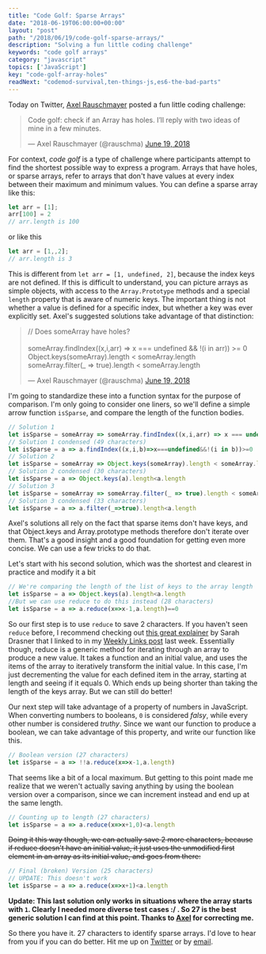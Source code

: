 ```yaml
---
title: "Code Golf: Sparse Arrays"
date: "2018-06-19T06:00:00+00:00"
layout: "post"
path: "/2018/06/19/code-golf-sparse-arrays/"
description: "Solving a fun little coding challenge"
keywords: "code golf arrays"
category: "javascript"
topics: ['JavaScript']
key: "code-golf-array-holes"
readNext: "codemod-survival,ten-things-js,es6-the-bad-parts"
---
```


Today on Twitter, [Axel Rauschmayer](http://2ality.com/index.html) posted a fun little coding challenge:

<blockquote class="twitter-tweet" data-lang="en"><p lang="en" dir="ltr">Code golf: check if an Array has holes. I’ll reply with two ideas of mine in a few minutes.</p>&mdash; Axel Rauschmayer (@rauschma) <a href="https://twitter.com/rauschma/status/1009053456123027463?ref_src=twsrc%5Etfw">June 19, 2018</a></blockquote>

For context, *code golf* is a type of challenge where participants attempt to find the shortest possible way to express a program.  Arrays that have holes, or sparse arrays, refer to arrays that don't have values at every index between their maximum and minimum values.  You can define a sparse array like this:

```javascript
let arr = [1];
arr[100] = 2
// arr.length is 100
```

or like this

```javascript
let arr = [1,,2];
// arr.length is 3
```

This is different from `let arr = [1, undefined, 2]`, because the index keys are not defined.  If this is difficult to understand, you can picture arrays as simple objects, with access to the `Array.Prototype` methods and a special `length` property that is aware of numeric keys.  The important thing is not whether a value is defined for a specific index, but whether a key was ever explicitly set.  Axel's suggested solutions take advantage of that distinction:

<blockquote class="twitter-tweet" data-conversation="none" data-lang="en"><p lang="en" dir="ltr">// Does someArray have holes?<br><br>someArray.findIndex((x,i,arr) =&gt; x === undefined &amp;&amp; !(i in arr)) &gt;= 0<br>Object.keys(someArray).length &lt; someArray.length<br>someArray.filter(_ =&gt; true).length &lt; someArray.length</p>&mdash; Axel Rauschmayer (@rauschma) <a href="https://twitter.com/rauschma/status/1009056501095428096?ref_src=twsrc%5Etfw">June 19, 2018</a></blockquote>

I'm going to standardize these into a function syntax for the purpose of comparison.  I'm only going to consider one liners, so we'll define a simple arrow function `isSparse`, and compare the length of the function bodies.

```javascript
// Solution 1
let isSparse = someArray => someArray.findIndex((x,i,arr) => x === undefined && !(i in arr)) >= 0
// Solution 1 condensed (49 characters)
let isSparse = a => a.findIndex((x,i,b)=>x===undefined&&!(i in b))>=0
// Solution 2
let isSparse = someArray => Object.keys(someArray).length < someArray.length
// Solution 2 condensed (30 characters)
let isSparse = a => Object.keys(a).length<a.length
// Solution 3
let isSparse = someArray => someArray.filter(_ => true).length < someArray.length
// Solution 3 condensed (33 characters)
let isSparse = a => a.filter(_=>true).length<a.length
```

Axel's solutions all rely on the fact that sparse items don't have keys, and that Object.keys and Array.prototype methods therefore don't iterate over them.  That's a good insight and a good foundation for getting even more concise.  We can use a few tricks to do that.

Let's start with his second solution, which was the shortest and clearest in practice and modify it a bit

```javascript
// We're comparing the length of the list of keys to the array length
let isSparse = a => Object.keys(a).length<a.length
//But we can use reduce to do this instead (28 characters)
let isSparse = a => a.reduce(x=>x-1,a.length)==0
```
So our first step is to use `reduce` to save 2 characters.  If you haven't seen `reduce` before, I recommend checking out [this great explainer](https://css-tricks.com/understanding-the-almighty-reducer/) by Sarah Drasner that I linked to in my [Weekly Links post](https://benmccormick.org/2018/06/15/weekly-links-06-15-18/) last week.  Essentially though, reduce is a generic method for iterating through an array to produce a new value.  It takes a function and an initial value, and uses the items of the array to iteratively transform the initial value.  In this case, I'm just decrementing the value for each defined item in the array, starting at length and seeing if it equals 0.  Which ends up being shorter than taking the length of the keys array.  But we can still do better!

Our next step will take advantage of a property of numbers in JavaScript.  When converting numbers to booleans, `0` is considered *falsy*, while every other number is considered *truthy*.  Since we want our function to produce a boolean, we can take advantage of this property, and write our function like this.

```javascript
// Boolean version (27 characters)
let isSparse = a => !!a.reduce(x=>x-1,a.length)
```

That seems like a bit of a local maximum.  But getting to this point made me realize that we weren't actually saving anything by using the boolean version over a comparison, since we can increment instead and end up at the same length.

```javascript
// Counting up to length (27 characters)
let isSparse = a => a.reduce(x=>x+1,0)<a.length
```

~~Doing it this way though, we can actually save 2 more characters, because if reduce doesn't have an initial value, it just uses the unmodified first element in an array as its initial value, and goes from there:~~

```javascript
// Final (broken) Version (25 characters)
// UPDATE: This doesn't work
let isSparse = a => a.reduce(x=>x+1)<a.length
```

**Update: This last solution only works in situations where the array starts with `1`. Clearly I needed more diverse test cases :/ . So 27 is the best generic solution I can find at this point.  Thanks to [Axel](https://twitter.com/rauschma/status/1009149034622275585) for correcting me.**

So there you have it.  27 characters to identify sparse arrays.  I'd love to hear from you if you can do better.  Hit me up on [Twitter](https://twitter.com/ben336) or by [email](ben@benmccormick.org).
